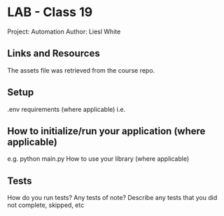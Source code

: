 # LAB - Class 19

Project: Automation
Author: Liesl White

## Links and Resources
The assets file was retrieved from the course repo. 

## Setup
.env requirements (where applicable)
i.e.

## How to initialize/run your application (where applicable)

e.g. python main.py
How to use your library (where applicable)
## Tests
How do you run tests?
Any tests of note?
Describe any tests that you did not complete, skipped, etc